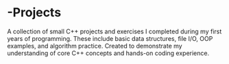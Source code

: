 # -Projects
A collection of small C++ projects and exercises I completed during my first years of programming.   These include basic data structures, file I/O, OOP examples, and algorithm practice.   Created to demonstrate my understanding of core C++ concepts and hands-on coding experience.
